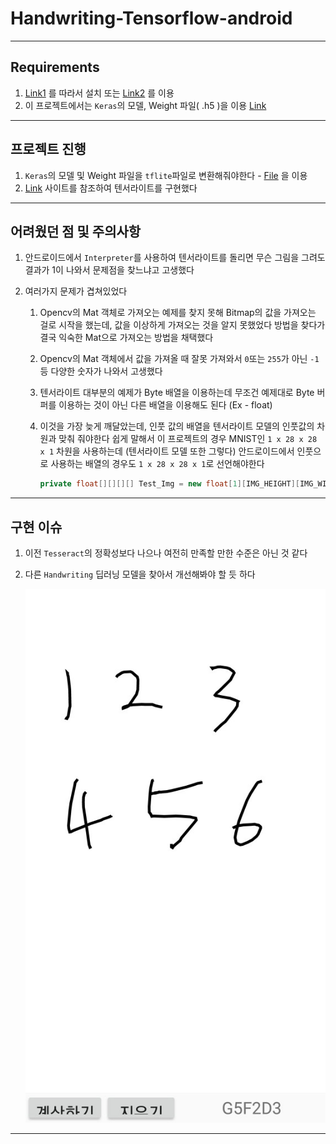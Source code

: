 # Handwriting-Tensorflow-android

<hr>

## Requirements

1. [Link1](https://www.tensorflow.org/lite/guide/android) 를 따라서 설치 또는 [Link2](https://pythonkim.tistory.com/133?category=703510) 를 이용
2. 이 프로젝트에서는 `Keras`의 모델, Weight 파일( .h5 )을 이용 [Link](https://github.com/Shobhit20/MultiDetect-EMNIST)

<hr>

## 프로젝트 진행

1. `Keras`의 모델 및 Weight 파일을 `tflite`파일로 변환해줘야한다 - [File](converter.py) 을 이용
2. [Link](https://pythonkim.tistory.com/143?category=703510) 사이트를 참조하여 텐서라이트를 구현했다

<hr>

## 어려웠던 점 및 주의사항


1. 안드로이드에서 `Interpreter`를 사용하여 텐서라이트를 돌리면 무슨 그림을 그려도 결과가 1이 나와서 문제점을 찾느냐고 고생했다

2. 여러가지 문제가 겹쳐있었다

   1. Opencv의 Mat 객체로 가져오는 예제를 찾지 못해 Bitmap의 값을 가져오는 걸로 시작을 했는데, 값을 이상하게 가져오는 것을 알지 못했었다 방법을 찾다가 결국 익숙한 Mat으로 가져오는 방법을 채택했다 

   2. Opencv의 Mat 객체에서 값을 가져올 때 잘못 가져와서 `0`또는 `255`가 아닌 `-1` 등 다양한 숫자가 나와서 고생했다

   3. 텐서라이트 대부분의 예제가 Byte 배열을 이용하는데 무조건 예제대로 Byte 버퍼를 이용하는 것이 아닌 다른 배열을 이용해도 된다 (Ex - float)

   4. 이것을 가장 늦게 깨달았는데, 인풋 값의 배열을 텐서라이트 모델의 인풋값의 차원과 맞춰 줘야한다
      쉽게 말해서 이 프로젝트의 경우 MNIST인 `1 x 28 x 28 x 1` 차원을 사용하는데 (텐서라이트 모델 또한 그렇다)
      안드로이드에서 인풋으로 사용하는 배열의 경우도 `1 x 28 x 28 x 1`로 선언해야한다

      ```java
      private float[][][][] Test_Img = new float[1][IMG_HEIGHT][IMG_WIDTH][NUM_CHANNEL];
      ```

      

<hr>


## 구현 이슈

1. 이전 `Tesseract`의 정확성보다 나으나 여전히 만족할 만한 수준은 아닌 것 같다

2. 다른 `Handwriting` 딥러닝 모델을 찾아서 개선해봐야 할 듯 하다 

   ![](Result1.jpg)

<hr>
